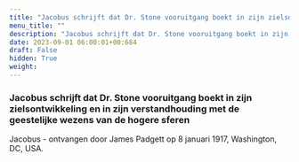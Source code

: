 ```yaml
---
title: "Jacobus schrijft dat Dr. Stone vooruitgang boekt in zijn zielsontwikkeling en in zijn verstandhouding met de geestelijke wezens van de hogere sferen"
menu_title: ""
description: "Jacobus schrijft dat Dr. Stone vooruitgang boekt in zijn zielsontwikkeling en in zijn verstandhouding met de geestelijke wezens van de hogere sferen"
date: 2023-09-01 06:00:01+00:684
draft: False
hidden: True
weight:
---
```

### Jacobus schrijft dat Dr. Stone vooruitgang boekt in zijn zielsontwikkeling en in zijn verstandhouding met de geestelijke wezens van de hogere sferen

Jacobus - ontvangen door James Padgett op 8 januari 1917, Washington, DC, USA.
